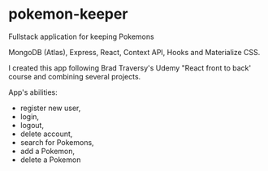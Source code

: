 # pokemon-keeper
Fullstack application for keeping Pokemons 

MongoDB (Atlas), Express, React, Context API, Hooks and Materialize CSS.

I created this app following Brad Traversy's Udemy "React front to back' course and combining several projects.

App's abilities:
* register new user,
* login,
* logout,
* delete account,
* search for Pokemons,
* add a Pokemon,
* delete a Pokemon
